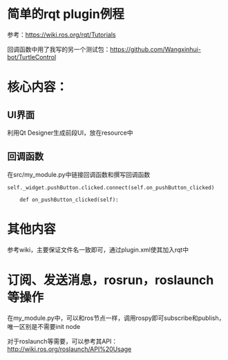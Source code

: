 # 简单的rqt plugin例程
参考：https://wiki.ros.org/rqt/Tutorials

回调函数中用了我写的另一个测试包：https://github.com/Wangxinhui-bot/TurtleControl

# 核心内容：
## UI界面
利用Qt Designer生成前段UI，放在resource中
## 回调函数
在src/my_module.py中链接回调函数和撰写回调函数

```
self._widget.pushButton.clicked.connect(self.on_pushButton_clicked)
```

```
    def on_pushButton_clicked(self):
```

# 其他内容
参考wiki，主要保证文件名一致即可，通过plugin.xml使其加入rqt中

# 订阅、发送消息，rosrun，roslaunch等操作
在my_module.py中，可以和ros节点一样，调用rospy即可subscribe和publish，唯一区别是不需要init node

对于roslaunch等需要，可以参考其API：http://wiki.ros.org/roslaunch/API%20Usage
